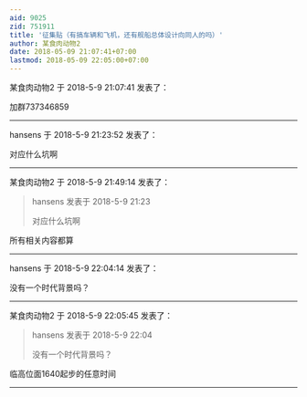 ```yaml
---
aid: 9025
zid: 751911
title: '征集贴（有搞车辆和飞机，还有舰船总体设计向同人的吗）'
author: 某食肉动物2
date: 2018-05-09 21:07:41+07:00
lastmod: 2018-05-09 22:05:00+07:00
---
```


某食肉动物2 于 2018-5-9 21:07:41 发表了：

加群737346859

---------

hansens 于 2018-5-9 21:23:52 发表了：

对应什么坑啊

---------

某食肉动物2 于 2018-5-9 21:49:14 发表了：

> hansens 发表于 2018-5-9 21:23
> 
> 对应什么坑啊



所有相关内容都算

---------

hansens 于 2018-5-9 22:04:14 发表了：

没有一个时代背景吗？

---------

某食肉动物2 于 2018-5-9 22:05:45 发表了：

> hansens 发表于 2018-5-9 22:04
> 
> 没有一个时代背景吗？



临高位面1640起步的任意时间

---------

